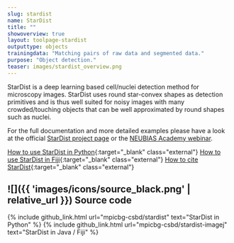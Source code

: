 ```yaml
---
slug: stardist
name: StarDist
title: ""
showoverview: true
layout: toolpage-stardist
outputtype: objects
trainingdata: "Matching pairs of raw data and segmented data."
purpose: "Object detection."
teaser: images/stardist_overview.png
---
```



StarDist is a deep learning based cell/nuclei detection method for microscopy images. StarDist uses round star-convex shapes as detection primitives and is thus well suited for noisy images with many crowded/touching objects that can be well approximated  by round shapes such as nuclei.

For the full documentation and more detailed examples please have a look at the official [StarDist project page](https://github.com/mpicbg-csbd/stardist) or the [NEUBIAS Academy webinar](https://www.youtube.com/channel/UC-oy7UpEhRfHQ-5ePCviKFg).


[How to use StarDist in Python](https://github.com/mpicbg-csbd/stardist){:target="_blank" class="external"}
[How to use StarDist in Fiji](https://imagej.net/StarDist){:target="_blank" class="external"}
[How to cite StarDist](https://github.com/mpicbg-csbd/stardist#how-to-cite){:target="_blank" class="external"}

## ![]({{ 'images/icons/source_black.png' | relative_url }}) Source code 

{% include github_link.html url="mpicbg-csbd/stardist" text="StarDist in Python" %}
{% include github_link.html url="mpicbg-csbd/stardist-imagej" text="StarDist in Java / Fiji" %}


